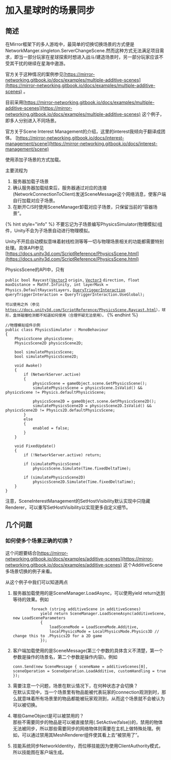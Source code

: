 # 加入星球时的场景同步

## 简述

在Mirror框架下的多人游戏中，最简单的切换切换场景的方式便是NetworkManger.singleton.ServerChangeScene.然而这种方式无法满足项目需求，即当一部分玩家在星球探索时想进入战斗/建造场景时，另一部分玩家应该不受其干扰的继续在星海中遨游。

官方关于这种情况的案例参见[https://mirror-networking.gitbook.io/docs/examples/multiple-additive-scenes](https://mirror-networking.gitbook.io/docs/examples/multiple-additive-scenes) 。

目前采用[https://mirror-networking.gitbook.io/docs/examples/multiple-additive-scenes](https://mirror-networking.gitbook.io/docs/examples/multiple-additive-scenes) 这个例子，即多人分别进入不同场景。

官方关于Scene Interest Management的介绍，这里的interest我倾向于翻译成团体。 [https://mirror-networking.gitbook.io/docs/interest-management/scene](https://mirror-networking.gitbook.io/docs/interest-management/scene)

使用添加子场景的方式加载。

主要流程为

1. 服务器加载子场景
2. 确认服务器加载结束后，服务器通过对应的连接(NetworkConnectionToClient)发送SceneMessage这个网络消息，使客户端自行加载对应子场景。
3. 在断开C/S时使用SceneManager卸载对应子场景，只保留当前的“容器场景”。

{% hint style="info" %}
不要忘记为子场景编写PhysicsSimulator(物理模拟)组件，Unity不会为子场景自动进行物理模拟。

Unity不开启自动模拟意味着射线检测等等一切与物理场景相关的功能都需要特别处理。具体API参见[https://docs.unity3d.com/ScriptReference/PhysicsScene.html](https://docs.unity3d.com/ScriptReference/PhysicsScene.html)

PhysicsScene的API中，只有

`public bool Raycast(`[`Vector3`](https://docs.unity3d.com/ScriptReference/Vector3.html) `origin,` [`Vector3`](https://docs.unity3d.com/ScriptReference/Vector3.html) `direction, float maxDistance = Mathf.Infinity, int layerMask = Physics.DefaultRaycastLayers,` [`QueryTriggerInteraction`](https://docs.unity3d.com/ScriptReference/QueryTriggerInteraction.html) `queryTriggerInteraction = QueryTriggerInteraction.UseGlobal);`

`可以使用之外（参见` [`https://docs.unity3d.com/ScriptReference/PhysicsScene.Raycast.html`](https://docs.unity3d.com/ScriptReference/PhysicsScene.Raycast.html)`），球形，盒体碰撞检测都不知道如何使用（合理怀疑无法使用）。`
{% endhint %}



```
//物理模拟组件示例
public class PhysicsSimulator : MonoBehaviour
{
	PhysicsScene physicsScene;
	PhysicsScene2D physicsScene2D;

	bool simulatePhysicsScene;
	bool simulatePhysicsScene2D;

	void Awake()
	{
		if (NetworkServer.active)
		{
			physicsScene = gameObject.scene.GetPhysicsScene();
			simulatePhysicsScene = physicsScene.IsValid() && physicsScene != Physics.defaultPhysicsScene;

			physicsScene2D = gameObject.scene.GetPhysicsScene2D();
			simulatePhysicsScene2D = physicsScene2D.IsValid() && physicsScene2D != Physics2D.defaultPhysicsScene;
		}
		else
		{
			enabled = false;
		}
	}

	void FixedUpdate()
	{
		if (!NetworkServer.active) return;

		if (simulatePhysicsScene)
			physicsScene.Simulate(Time.fixedDeltaTime);

		if (simulatePhysicsScene2D)
			physicsScene2D.Simulate(Time.fixedDeltaTime);
	}
}
```

注意，SceneInterestManagement的SetHostVisibility默认实现中只隐藏Renderer，可以重写SetHostVisibility以实现更多自定义细节。

## 几个问题

### 如何使多个场景正确的切换？

这个问题要结合[https://mirror-networking.gitbook.io/docs/examples/additive-scenes](https://mirror-networking.gitbook.io/docs/examples/additive-scenes) 这个AdditiveScene 多场景切换的例子来看。

从这个例子中我们可以知道两点

1.  服务器加载使用的是SceneManager.LoadAsync，可以使用yield return达到等待的效果。例如

    ```
            foreach (string additiveScene in additiveScenes)
                yield return SceneManager.LoadSceneAsync(additiveScene, new LoadSceneParameters
                {
                    loadSceneMode = LoadSceneMode.Additive,
                    localPhysicsMode = LocalPhysicsMode.Physics3D // change this to .Physics2D for a 2D game
                });
    ```
2.  客户端加载使用的是SceneMessage(第三个参数的具体含义不清楚，第一个参数是操作的场景名，第二个参数是操作内容)。例如

    ```
    conn.Send(new SceneMessage { sceneName = additiveScenes[0], sceneOperation = SceneOperation.LoadAdditive, customHandling = true });
    ```
3. 需要注意一个问题，场景在默认情况下，在何种状态才会切换？\
   在默认实现中，当一个场景里有物品能被代表玩家的connection观测到时，那么就意味着所有场景里的物品都能被玩家观测到，从而这个场景就不会被认为可以被切换。
4. 哪些GameObject是可以被禁用的？\
   那些不需要同步的物品是可以被直接禁用(.SetActive(false))的，禁用的物体无法被同步，所以那些需要同步的网络物体则需要在主机上做特殊处理。例如，可以通过禁用其MeshRenderer组件使其看上去“被禁用了”。
5. 技能系统同步NetworkIdentity，而位移技能因为使用ClientAuthority模式，所以技能图在客户端生成。
